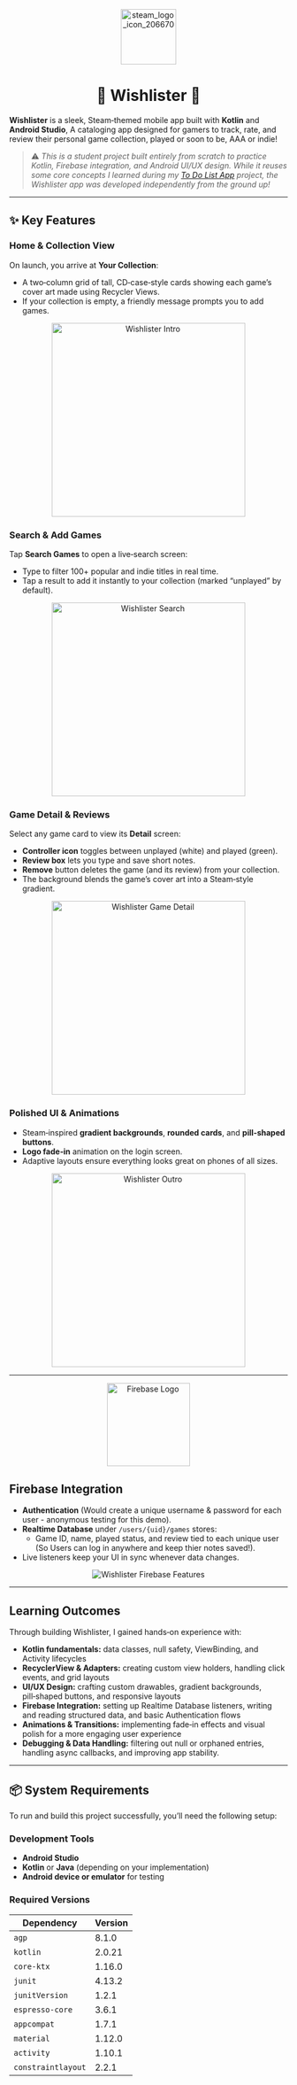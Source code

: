 <div align="center">

<img width="100" height="100" alt="steam_logo_icon_206670" src="https://github.com/user-attachments/assets/9dca680b-0607-42ca-9852-03df82d3caae" />
  
# 📱 Wishlister 📱

</div>

**Wishlister** is a sleek, Steam‑themed mobile app built with **Kotlin** and **Android Studio**, A cataloging app designed for gamers to track, rate, and review their personal game collection, played or soon to be, AAA or indie!
> ⚠️ *This is a student project built entirely from scratch to practice Kotlin, Firebase integration, and Android UI/UX design. While it reuses some core concepts I learned during my [To Do List App](https://github.com/IbrahimExe/Kotlin_ToDoList_App) project, the Wishlister app was developed independently from the ground up!*

---

## ✨ Key Features

### Home & Collection View  
On launch, you arrive at **Your Collection**:  
- A two‑column grid of tall, CD‑case‑style cards showing each game’s cover art made using Recycler Views.  
- If your collection is empty, a friendly message prompts you to add games.

<div align="center">
  <img src="https://github.com/user-attachments/assets/b0f2187d-3e74-48b5-8937-bb41caf2f096" alt="Wishlister Intro" width="350">
</div>
<!-- 🎥 Video: Showcase scrolling the collection view, tapping empty‑state message, and the polished grid layout. -->

### Search & Add Games  
Tap **Search Games** to open a live‑search screen:  
- Type to filter 100+ popular and indie titles in real time.  
- Tap a result to add it instantly to your collection (marked “unplayed” by default).

<p align="center">
  <img src="https://github.com/user-attachments/assets/4dc0ae7a-4f32-401c-8ae7-97143fff7c5e" alt="Wishlister Search" width="350">
</p>
<!-- 🎥 Video: Demonstrate typing “mi” to filter “Minecraft,” tapping to add, and seeing it appear in Your Collection. -->

### Game Detail & Reviews  
Select any game card to view its **Detail** screen:  
- **Controller icon** toggles between unplayed (white) and played (green).  
- **Review box** lets you type and save short notes.  
- **Remove** button deletes the game (and its review) from your collection.  
- The background blends the game’s cover art into a Steam‑style gradient.

<p align="center">
  <img src="https://github.com/user-attachments/assets/a302a73c-87b0-46c3-887b-23678e2bc106" alt="Wishlister Game Detail" width="350">
</p>
<!-- 🎥 Video: Show toggling played status, writing a review, then removing the game and returning to the grid. -->

### Polished UI & Animations  
- Steam‑inspired **gradient backgrounds**, **rounded cards**, and **pill‑shaped buttons**.  
- **Logo fade‑in** animation on the login screen.  
- Adaptive layouts ensure everything looks great on phones of all sizes.

<p align="center">
  <img src="https://github.com/user-attachments/assets/caae074a-04f7-4603-9086-887f5df341e5" alt="Wishlister Outro" width="350">
</p>
<!-- 🎥 Video: Record the login screen fade‑in, then tap through to Your Collection to highlight UI consistency. -->

---

<p align="center">
  <img src="https://github.com/user-attachments/assets/f0d6e1e1-ea8b-427f-91ce-9a9bac84e0d4" alt="Firebase Logo" width="150">
</p>

## Firebase Integration

- **Authentication** (Would create a unique username & password for each user - anonymous testing for this demo).  
- **Realtime Database** under `/users/{uid}/games` stores:  
  - Game ID, name, played status, and review tied to each unique user (So Users can log in anywhere and keep thier notes saved!).  
- Live listeners keep your UI in sync whenever data changes.

<p align="center">
  <img src="https://github.com/user-attachments/assets/9bf4465b-ca2a-4a97-bcd0-4ab4f9d6f3e3" alt="Wishlister Firebase Features">
</p>

---

## Learning Outcomes

Through building Wishlister, I gained hands‑on experience with:

- **Kotlin fundamentals:** data classes, null safety, ViewBinding, and Activity lifecycles  
- **RecyclerView & Adapters:** creating custom view holders, handling click events, and grid layouts  
- **UI/UX Design:** crafting custom drawables, gradient backgrounds, pill‑shaped buttons, and responsive layouts  
- **Firebase Integration:** setting up Realtime Database listeners, writing and reading structured data, and basic Authentication flows  
- **Animations & Transitions:** implementing fade‑in effects and visual polish for a more engaging user experience  
- **Debugging & Data Handling:** filtering out null or orphaned entries, handling async callbacks, and improving app stability.

---
## 📦 System Requirements

To run and build this project successfully, you’ll need the following setup:

### Development Tools
- **Android Studio**
- **Kotlin** or **Java** (depending on your implementation)
- **Android device or emulator** for testing

### Required Versions

| Dependency           | Version     |
|----------------------|-------------|
| `agp`                | 8.1.0       |
| `kotlin`             | 2.0.21      |
| `core-ktx`           | 1.16.0      |
| `junit`              | 4.13.2      |
| `junitVersion`       | 1.2.1       |
| `espresso-core`      | 3.6.1       |
| `appcompat`          | 1.7.1       |
| `material`           | 1.12.0      |
| `activity`           | 1.10.1      |
| `constraintlayout`   | 2.2.1       |
